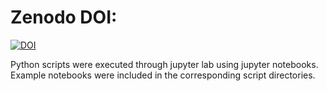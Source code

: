 # Zenodo DOI:

[![DOI](https://zenodo.org/badge/499179377.svg)](https://zenodo.org/badge/latestdoi/499179377)


Python scripts were executed through jupyter lab using jupyter notebooks. Example notebooks were included in the corresponding script directories.
